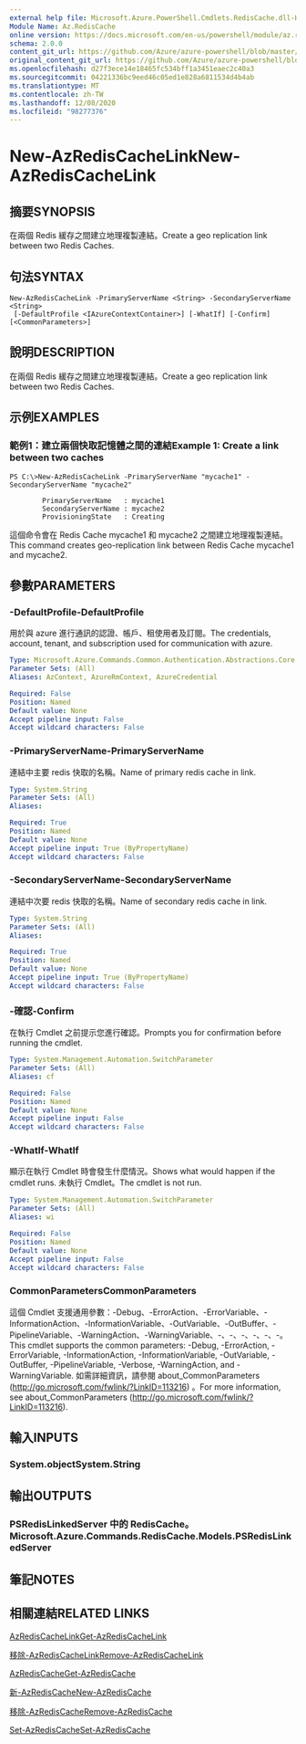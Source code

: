 ```yaml
---
external help file: Microsoft.Azure.PowerShell.Cmdlets.RedisCache.dll-Help.xml
Module Name: Az.RedisCache
online version: https://docs.microsoft.com/en-us/powershell/module/az.rediscache/new-azrediscachelink
schema: 2.0.0
content_git_url: https://github.com/Azure/azure-powershell/blob/master/src/RedisCache/RedisCache/help/New-AzRedisCacheLink.md
original_content_git_url: https://github.com/Azure/azure-powershell/blob/master/src/RedisCache/RedisCache/help/New-AzRedisCacheLink.md
ms.openlocfilehash: d27f3ece14e18465fc534bff1a3451eaec2c40a3
ms.sourcegitcommit: 04221336bc9eed46c05ed1e828a6811534d4b4ab
ms.translationtype: MT
ms.contentlocale: zh-TW
ms.lasthandoff: 12/08/2020
ms.locfileid: "98277376"
---
```

# <span data-ttu-id="81c33-101">New-AzRedisCacheLink</span><span class="sxs-lookup"><span data-stu-id="81c33-101">New-AzRedisCacheLink</span></span>

## <span data-ttu-id="81c33-102">摘要</span><span class="sxs-lookup"><span data-stu-id="81c33-102">SYNOPSIS</span></span>
<span data-ttu-id="81c33-103">在兩個 Redis 緩存之間建立地理複製連結。</span><span class="sxs-lookup"><span data-stu-id="81c33-103">Create a geo replication link between two Redis Caches.</span></span>

## <span data-ttu-id="81c33-104">句法</span><span class="sxs-lookup"><span data-stu-id="81c33-104">SYNTAX</span></span>

```
New-AzRedisCacheLink -PrimaryServerName <String> -SecondaryServerName <String>
 [-DefaultProfile <IAzureContextContainer>] [-WhatIf] [-Confirm] [<CommonParameters>]
```

## <span data-ttu-id="81c33-105">說明</span><span class="sxs-lookup"><span data-stu-id="81c33-105">DESCRIPTION</span></span>
<span data-ttu-id="81c33-106">在兩個 Redis 緩存之間建立地理複製連結。</span><span class="sxs-lookup"><span data-stu-id="81c33-106">Create a geo replication link between two Redis Caches.</span></span>

## <span data-ttu-id="81c33-107">示例</span><span class="sxs-lookup"><span data-stu-id="81c33-107">EXAMPLES</span></span>

### <span data-ttu-id="81c33-108">範例1：建立兩個快取記憶體之間的連結</span><span class="sxs-lookup"><span data-stu-id="81c33-108">Example 1: Create a link between two caches</span></span>
```
PS C:\>New-AzRedisCacheLink -PrimaryServerName "mycache1" -SecondaryServerName "mycache2"

        PrimaryServerName   : mycache1
        SecondaryServerName : mycache2
        ProvisioningState   : Creating
```

<span data-ttu-id="81c33-109">這個命令會在 Redis Cache mycache1 和 mycache2 之間建立地理複製連結。</span><span class="sxs-lookup"><span data-stu-id="81c33-109">This command creates geo-replication link between Redis Cache mycache1 and mycache2.</span></span>

## <span data-ttu-id="81c33-110">參數</span><span class="sxs-lookup"><span data-stu-id="81c33-110">PARAMETERS</span></span>

### <span data-ttu-id="81c33-111">-DefaultProfile</span><span class="sxs-lookup"><span data-stu-id="81c33-111">-DefaultProfile</span></span>
<span data-ttu-id="81c33-112">用於與 azure 進行通訊的認證、帳戶、租使用者及訂閱。</span><span class="sxs-lookup"><span data-stu-id="81c33-112">The credentials, account, tenant, and subscription used for communication with azure.</span></span>

```yaml
Type: Microsoft.Azure.Commands.Common.Authentication.Abstractions.Core.IAzureContextContainer
Parameter Sets: (All)
Aliases: AzContext, AzureRmContext, AzureCredential

Required: False
Position: Named
Default value: None
Accept pipeline input: False
Accept wildcard characters: False
```

### <span data-ttu-id="81c33-113">-PrimaryServerName</span><span class="sxs-lookup"><span data-stu-id="81c33-113">-PrimaryServerName</span></span>
<span data-ttu-id="81c33-114">連結中主要 redis 快取的名稱。</span><span class="sxs-lookup"><span data-stu-id="81c33-114">Name of primary redis cache in link.</span></span>

```yaml
Type: System.String
Parameter Sets: (All)
Aliases:

Required: True
Position: Named
Default value: None
Accept pipeline input: True (ByPropertyName)
Accept wildcard characters: False
```

### <span data-ttu-id="81c33-115">-SecondaryServerName</span><span class="sxs-lookup"><span data-stu-id="81c33-115">-SecondaryServerName</span></span>
<span data-ttu-id="81c33-116">連結中次要 redis 快取的名稱。</span><span class="sxs-lookup"><span data-stu-id="81c33-116">Name of secondary redis cache in link.</span></span>

```yaml
Type: System.String
Parameter Sets: (All)
Aliases:

Required: True
Position: Named
Default value: None
Accept pipeline input: True (ByPropertyName)
Accept wildcard characters: False
```

### <span data-ttu-id="81c33-117">-確認</span><span class="sxs-lookup"><span data-stu-id="81c33-117">-Confirm</span></span>
<span data-ttu-id="81c33-118">在執行 Cmdlet 之前提示您進行確認。</span><span class="sxs-lookup"><span data-stu-id="81c33-118">Prompts you for confirmation before running the cmdlet.</span></span>

```yaml
Type: System.Management.Automation.SwitchParameter
Parameter Sets: (All)
Aliases: cf

Required: False
Position: Named
Default value: None
Accept pipeline input: False
Accept wildcard characters: False
```

### <span data-ttu-id="81c33-119">-WhatIf</span><span class="sxs-lookup"><span data-stu-id="81c33-119">-WhatIf</span></span>
<span data-ttu-id="81c33-120">顯示在執行 Cmdlet 時會發生什麼情況。</span><span class="sxs-lookup"><span data-stu-id="81c33-120">Shows what would happen if the cmdlet runs.</span></span>
<span data-ttu-id="81c33-121">未執行 Cmdlet。</span><span class="sxs-lookup"><span data-stu-id="81c33-121">The cmdlet is not run.</span></span>

```yaml
Type: System.Management.Automation.SwitchParameter
Parameter Sets: (All)
Aliases: wi

Required: False
Position: Named
Default value: None
Accept pipeline input: False
Accept wildcard characters: False
```

### <span data-ttu-id="81c33-122">CommonParameters</span><span class="sxs-lookup"><span data-stu-id="81c33-122">CommonParameters</span></span>
<span data-ttu-id="81c33-123">這個 Cmdlet 支援通用參數：-Debug、-ErrorAction、-ErrorVariable、-InformationAction、-InformationVariable、-OutVariable、-OutBuffer、-PipelineVariable、-WarningAction、-WarningVariable、-、-、-、-、-、-。</span><span class="sxs-lookup"><span data-stu-id="81c33-123">This cmdlet supports the common parameters: -Debug, -ErrorAction, -ErrorVariable, -InformationAction, -InformationVariable, -OutVariable, -OutBuffer, -PipelineVariable, -Verbose, -WarningAction, and -WarningVariable.</span></span> <span data-ttu-id="81c33-124">如需詳細資訊，請參閱 about_CommonParameters (http://go.microsoft.com/fwlink/?LinkID=113216) 。</span><span class="sxs-lookup"><span data-stu-id="81c33-124">For more information, see about_CommonParameters (http://go.microsoft.com/fwlink/?LinkID=113216).</span></span>

## <span data-ttu-id="81c33-125">輸入</span><span class="sxs-lookup"><span data-stu-id="81c33-125">INPUTS</span></span>

### <span data-ttu-id="81c33-126">System.object</span><span class="sxs-lookup"><span data-stu-id="81c33-126">System.String</span></span>

## <span data-ttu-id="81c33-127">輸出</span><span class="sxs-lookup"><span data-stu-id="81c33-127">OUTPUTS</span></span>

### <span data-ttu-id="81c33-128">PSRedisLinkedServer 中的 RedisCache。</span><span class="sxs-lookup"><span data-stu-id="81c33-128">Microsoft.Azure.Commands.RedisCache.Models.PSRedisLinkedServer</span></span>

## <span data-ttu-id="81c33-129">筆記</span><span class="sxs-lookup"><span data-stu-id="81c33-129">NOTES</span></span>

## <span data-ttu-id="81c33-130">相關連結</span><span class="sxs-lookup"><span data-stu-id="81c33-130">RELATED LINKS</span></span>

[<span data-ttu-id="81c33-131">AzRedisCacheLink</span><span class="sxs-lookup"><span data-stu-id="81c33-131">Get-AzRedisCacheLink</span></span>](./Get-AzRedisCacheLink.md)

[<span data-ttu-id="81c33-132">移除-AzRedisCacheLink</span><span class="sxs-lookup"><span data-stu-id="81c33-132">Remove-AzRedisCacheLink</span></span>](./Remove-AzRedisCacheLink.md)

[<span data-ttu-id="81c33-133">AzRedisCache</span><span class="sxs-lookup"><span data-stu-id="81c33-133">Get-AzRedisCache</span></span>](./Get-AzRedisCache.md)

[<span data-ttu-id="81c33-134">新-AzRedisCache</span><span class="sxs-lookup"><span data-stu-id="81c33-134">New-AzRedisCache</span></span>](./New-AzRedisCache.md)

[<span data-ttu-id="81c33-135">移除-AzRedisCache</span><span class="sxs-lookup"><span data-stu-id="81c33-135">Remove-AzRedisCache</span></span>](./Remove-AzRedisCache.md)

[<span data-ttu-id="81c33-136">Set-AzRedisCache</span><span class="sxs-lookup"><span data-stu-id="81c33-136">Set-AzRedisCache</span></span>](./Set-AzRedisCache.md)